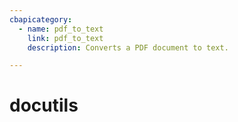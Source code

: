 ```yaml
---
cbapicategory:
  - name: pdf_to_text
    link: pdf_to_text
    description: Converts a PDF document to text.

---
```

# docutils
<CBAPICategory />

